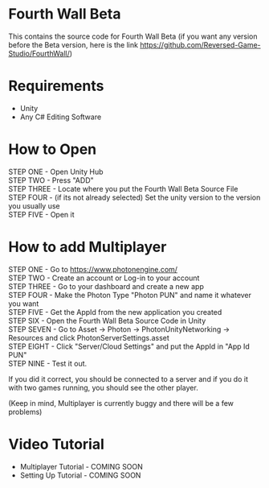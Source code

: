 # Fourth Wall Beta

This contains the source code for Fourth Wall Beta (if you want any version before the Beta version, here is the link https://github.com/Reversed-Game-Studio/FourthWall/)

# Requirements
- Unity
- Any C# Editing Software

# How to Open
STEP ONE - Open Unity Hub                                                     
STEP TWO - Press "ADD"                                                                               
STEP THREE - Locate where you put the Fourth Wall Beta Source File                                   
STEP FOUR - (if its not already selected) Set the unity version to the version you usually use       
STEP FIVE - Open it                                                                                   

# How to add Multiplayer
STEP ONE - Go to https://www.photonengine.com/                                                       
STEP TWO - Create an account or Log-in to your account                                               
STEP THREE - Go to your dashboard and create a new app                                               
STEP FOUR - Make the Photon Type "Photon PUN" and name it whatever you want                           
STEP FIVE - Get the AppId from the new application you created                                       
STEP SIX - Open the Fourth Wall Beta Source Code in Unity                                             
STEP SEVEN - Go to Asset -> Photon -> PhotonUnityNetworking -> Resources and click PhotonServerSettings.asset                                                                           
STEP EIGHT - Click "Server/Cloud Settings" and put the AppId in "App Id PUN"                         
STEP NINE - Test it out.                                                                             

If you did it correct, you should be connected to a server and if you do it with two games running, you should see the other player.

(Keep in mind, Multiplayer is currently buggy and there will be a few problems)

# Video Tutorial

- Multiplayer Tutorial - COMING SOON
- Setting Up Tutorial - COMING SOON
